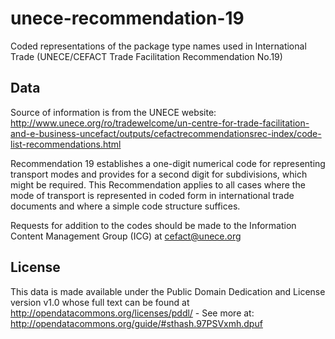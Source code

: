# unece-recommendation-19

Coded representations of the package type names used in International Trade (UNECE/CEFACT Trade Facilitation Recommendation No.19)

## Data

Source of information is from the UNECE website: http://www.unece.org/ro/tradewelcome/un-centre-for-trade-facilitation-and-e-business-uncefact/outputs/cefactrecommendationsrec-index/code-list-recommendations.html

Recommendation 19 establishes a one-digit numerical code for representing transport modes and provides for a second digit for subdivisions, which might be required. This Recommendation applies to all cases where the mode of transport is represented in coded form in international trade documents and where a simple code structure suffices.

Requests for addition to the codes should be made to the Information Content Management Group (ICG) at cefact@unece.org

## License

This data is made available under the Public Domain Dedication and License version v1.0 whose full text can be found at http://opendatacommons.org/licenses/pddl/ - See more at: http://opendatacommons.org/guide/#sthash.97PSVxmh.dpuf
